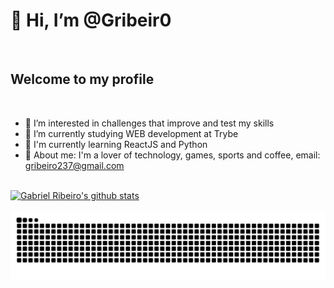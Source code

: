 # 👋 Hi, I’m @Gribeir0

<br/>

## Welcome to my profile

<br/>

- 👀 I’m interested in challenges that improve and test my skills
- 🌱 I’m currently studying WEB development at Trybe
- 🚀 I'm currently learning ReactJS and Python
- 💬 About me: I'm a lover of technology, games, sports and coffee, email: gribeiro237@gmail.com
<br/><br/>

[![Gabriel Ribeiro's github stats](https://github-readme-stats.vercel.app/api?username=Gribeir0&hide=stars,issues&show_icons=true&bg_color=0d1117&title_color=b51414&icon_color=7a120a&text_color=fff)](https://github.com/Gribeir0/github-readme-stats)
<br/><br/>
![Snake animation](https://github.com/Gribeir0/Gribeir0/blob/output/github-contribution-grid-snake.svg)

